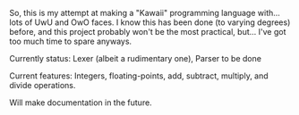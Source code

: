 So, this is my attempt at making a "Kawaii" programming language with... lots of UwU and OwO faces. I know this has been done (to varying degrees) before, and this project probably won't be the most practical, but... I've got too much time to spare anyways.

Currently status: Lexer (albeit a rudimentary one), Parser to be done

Current features: Integers, floating-points, add, subtract, multiply, and divide operations.

Will make documentation in the future.
